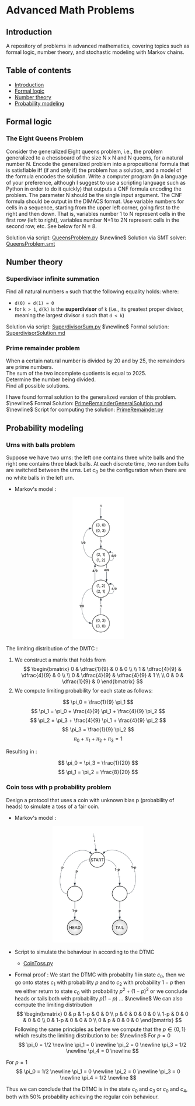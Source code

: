# Advanced Math Problems
## Introduction 
A repository of problems in advanced mathematics, covering topics such as formal logic, number theory, and stochastic modeling with Markov chains.

## Table of contents 
- [Introduction](#introduction)
- [Formal logic](#formal-logic)
- [Number theory](#number-theory)
- [Probability modeling](#probability-modeling)

## Formal logic

### The Eight Queens Problem
Consider the generalized Eight queens problem, i.e., the problem generalized to a chessboard of the size N x N and N queens, for a natural number N. Encode the generalized problem into a propositional formula that is satisfiable iff (if and only if) the problem has a solution, and a model of the formula encodes the solution. Write a computer program (in a language of your preference, although I suggest to use a scripting language such as Python in order to do it quickly) that outputs a CNF formula encoding the problem. The parameter N should be the single input argument. The CNF formula should be output in the DIMACS format. Use variable numbers for cells in a sequence, starting from the upper left corner, going first to the right and then down. That is, variables number 1 to N represent cells in the first row (left to right), variables number N+1 to 2N represent cells in the second row, etc. See below for N = 8.

Solution via script: [QueensProblem.py](./FormalLogic/QueensProblem.py) $\newline$
Solution via SMT solver: [QueensProblem.smt](./FormalLogic/QueensProblem.smt)

## Number theory

### Superdivisor infinite summation
Find all natural numbers `n` such that the following equality holds:
where:

- `d(0) = d(1) = 0`
- for `k > 1`, `d(k)` is the **superdivisor** of `k` (i.e., its greatest proper divisor, meaning the largest divisor `d` such that `d < k`)

Solution via script: [SuperdivisorSum.py](./NumberTheory/SuperdivisorSum.py)    $\newline$
Formal solution: [SuperdivisorSolution.md](./NumberTheory/SuperdivisorSolution.md)

### Prime remainder problem
When a certain natural number is divided by 20 and by 25, the remainders are prime numbers.  
The sum of the two incomplete quotients is equal to 2025.  
Determine the number being divided.  
Find all possible solutions.

I have found formal solution to the generalized version of this problem. $\newline$
Formal Solution: [PrimeRemainderGeneralSolution.md](./NumberTheory/PrimeRemainderGeneralSolution.md) $\newline$
Script for computing the solution: [PrimeRemainder.py](./NumberTheory/PrimeRemainder.py)

## Probability modeling

### Urns with balls problem

Suppose we have two
urns: the left one contains three white balls and the right one contains three
black balls. At each discrete time, two random balls are switched between
the urns. Let $c_0$ be the configuration when there are no white balls in the left
urn.

- Markov's model :
<div align="center">
  <img src="./ProbabilityModeling/DTMC-Urns-with-balls.png" width="140" />
</div>

The limiting distribution of the DMTC :

1. We construct a matrix that holds from  
$$
\begin{bmatrix}
0 & \dfrac{1}{9} & 0 & 0 \\ \\
1 & \dfrac{4}{9} & \dfrac{4}{9} & 0 \\ \\
0 & \dfrac{4}{9} & \dfrac{4}{9} & 1 \\ \\
0 & 0 & \dfrac{1}{9} & 0
\end{bmatrix}
$$
2. We compute limiting probability for each state as follows:

$$
\pi_0 = \frac{1}{9} \pi_1
$$
$$
\pi_1 = \pi_0 + \frac{4}{9} \pi_1 + \frac{4}{9} \pi_2 
$$
$$
\pi_2 = \pi_3 + \frac{4}{9} \pi_1 + \frac{4}{9} \pi_2  
$$
$$
\pi_3 = \frac{1}{9} \pi_2
$$
$$
\pi_0 + \pi_1 + \pi_2 + \pi_3  = 1   
$$

Resulting in :

$$
\pi_0 = \pi_3 = \frac{1}{20}
$$
$$
\pi_1 = \pi_2 = \frac{8}{20}
$$

### Coin toss with p probability problem
Design a protocol that uses a coin with
unknown bias p (probability of heads) to simulate a toss of a fair coin.

- Markov's model :
<div align="center">
  <img src="./ProbabilityModeling/DTMC-Coin-Toss .png" width="250" />
</div>

- Script to simulate the behaviour in according to the DTMC
    - [CoinToss.py](./ProbabilityModeling/CoinToss.py)

- Formal proof :
We start the DTMC with probabilty 1 in state $c_0$, then we go onto states $c_1$ with probability $p$ and to $c_2$ with probability $1-p$ then we either return to state $c_0$ with probability $p^2 + (1-p)^2$ or we conclude heads or tails both with probability $p(1-p)$ ... $\newline$
We can also compute the limiting distribution
$$
\begin{bmatrix}
0 & p & 1-p & 0 & 0 \\
p & 0 & 0 & 0 & 0   \\
1-p & 0 & 0 & 0 & 0 \\
0 & 1-p & 0 & 0 & 0 \\
0 & p & 0 & 0 & 0 
\end{bmatrix}
$$
Following the same principles as before we compute that the $p\in\left\{ 0,1 \right\}$ which results the limiting distribution to be: 
$\newline$
For $p=0$    
$$
\pi_0 = 1/2 \newline
\pi_1 = 0   \newline
\pi_2 = 0   \newline
\pi_3 = 1/2 \newline
\pi_4 = 0   \newline
$$

For $p=1$    
$$
\pi_0 = 1/2 \newline
\pi_1 = 0   \newline
\pi_2 = 0   \newline
\pi_3 = 0   \newline
\pi_4 = 1/2 \newline
$$

Thus we can conclude that the DTMC is in the state $c_0$ and $c_3$ or $c_0$ and $c_4$, both with 50% probability achieving the regular coin behaviour.